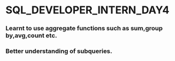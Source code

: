 # SQL_DEVELOPER_INTERN_DAY4

### Learnt to use aggregate functions such as sum,group by,avg,count etc.
### Better understanding of subqueries.

